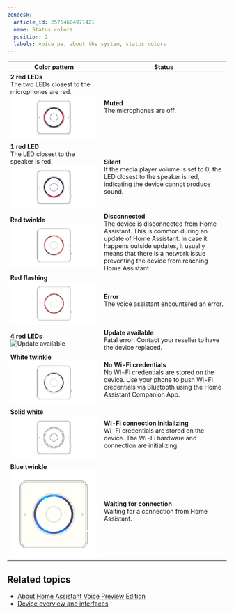 ```yaml
---
zendesk:
  article_id: 25764604971421
  name: Status colors
  position: 2
  labels: voice pe, about the system, status colors
---
```



| Color pattern                                                                                                  | Status                                                                                                                                                                                                                                                        |
| -------------------------------------------------------------------------------------------------------------- | ------------------------------------------------------------------------------------------------------------------------------------------------------------------------------------------------------------------------------------------------------------- |
| **2 red LEDs**<br>The two LEDs closest to the microphones are red.<br>![Muted](/static/img/voice-pe/status_muted.png) | **Muted**<br>The microphones are off.                                                                                                                                                                                                                         |
| **1 red LED**<br>The LED closest to the speaker is red.<br>![Silent](/static/img/voice-pe/status_silent.png)         | **Silent**<br>If the media player volume is set to 0, the LED closest to the speaker is red, indicating the device cannot produce sound.                                                                                                                      |
| **Red twinkle**<br>![Disconnected](/static/img/voice-pe/status_red_twinkle.gif)                                | **Disconnected**<br>The device is disconnected from Home Assistant. This is common during an update of Home Assistant. In case it happens outside updates, it usually means that there is a network issue preventing the device from reaching Home Assistant. |
| **Red flashing**<br>![Error](/static/img/voice-pe/status_red_flashing.png)                                     | **Error**<br>The voice assistant encountered an error.                                                                                                                                                                                                        |
| **4 red LEDs**<br>![Update available](/static/img/voice-pe/status_4red.png)                                      | **Update available**<br>Fatal error. Contact your reseller to have the device replaced.                                                                                                                                                                                        |
| **White twinkle**<br>![No Wi-Fi credentials](/static/img/voice-pe/status_white_twinkle.gif)                    | **No Wi-Fi credentials**<br>No Wi-Fi credentials are stored on the device. Use your phone to push Wi-Fi credentials via Bluetooth using the Home Assistant Companion App.                                                                                     |
| **Solid white**<br>![Wi-Fi connection initializing](/static/img/voice-pe/status_white.png)                     | **Wi-Fi connection initializing**<br>Wi-Fi credentials are stored on the device. The Wi-Fi hardware and connection are initializing.                                                                                                                          |
| **Blue twinkle**<br>![Waiting for connection](/static/img/voice-pe/status_blue.gif)                            | **Waiting for connection**<br>Waiting for a connection from Home Assistant.                                                                                                                                                                                   |

## Related topics

- [About Home Assistant Voice Preview Edition](/hc/en-us/articles/25764286546717)
- [Device overview and interfaces](/hc/en-us/articles/25764488568605)